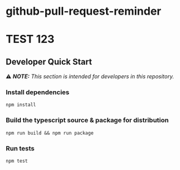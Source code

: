 # github-pull-request-reminder
# TEST 123
## Developer Quick Start

⚠️ _**NOTE:** This section is intended for developers in this repository._

### Install dependencies

```shell
npm install
```

### Build the typescript source & package for distribution

```shell
npm run build && npm run package
```

### Run tests

```shell
npm test
```
